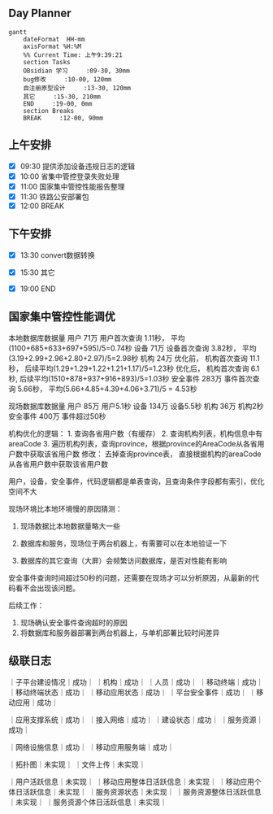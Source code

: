 ## Day Planner
```mermaid
gantt
    dateFormat  HH-mm
    axisFormat %H:%M
    %% Current Time: 上午9:39:21
    section Tasks
    OBsidian 学习     :09-30, 30mm
    bug修改     :10-00, 120mm
    自注册原型设计     :13-30, 120mm
    其它     :15-30, 210mm
    END     :19-00, 0mm
    section Breaks
    BREAK     :12-00, 90mm
```

## 上午安排
- [x] 09:30 提供添加设备违规日志的逻辑
- [x] 10:00 省集中管控登录失败处理
- [x] 11:00 国家集中管控性能报告整理
- [x] 11:30 铁路公安部署包
- [x] 12:00 BREAK

## 下午安排
- [x] 13:30 convert数据转换
- [x] 15:30 其它
- [x] 19:00 END


## 国家集中管控性能调优
本地数据库数据量
用户 71万             用户首次查询  1.11秒，      平均(1100+685+633+697+595)/5=0.74秒
设备 71万             设备首次查询  3.82秒，    平均(3.19+2.99+2.96+2.80+2.97)/5=2.98秒
机构 24万            优化前， 机构首次查询  11.1秒， 后续平均(1.29+1.29+1.22+1.21+1.17)/5=1.23秒
                             优化后， 机构首次查询  6.1秒,    后续平均(1510+878+937+916+893)/5=1.03秒
安全事件 283万  事件首次查询 5.66秒，      平均(5.66+4.85+4.39+4.06+3.71)/5 = 4.53秒

现场数据库数据量
用户 85万             用户5.1秒
设备 134万           设备5.5秒
机构 36万            机构2秒
安全事件 400万  事件超过50秒

机构优化的逻辑： 
	1. 查询各省用户数（有缓存）
	2. 查询机构列表，机构信息中有areaCode
	3. 遍历机构列表，查询province，根据province的AreaCode从各省用户数中获取该省用户数
修改： 去掉查询province表， 直接根据机构的areaCode从各省用户数中获取该省用户数

用户，设备，安全事件，代码逻辑都是单表查询，且查询条件字段都有索引，优化空间不大

现场环境比本地环境慢的原因猜测：
1. 现场数据比本地数据量略大一些
2. 数据库和服务，现场位于两台机器上，有需要可以在本地验证一下

1. 数据库的其它查询（大屏）会频繁访问数据库，是否对性能有影响

安全事件查询时间超过50秒的问题，还需要在现场才可以分析原因，从最新的代码看不会出现该问题。 

后续工作：
1. 现场确认安全事件查询超时的原因
2. 将数据库和服务器部署到两台机器上，与单机部署比较时间差异



## 级联日志

｜子平台建设情况｜成功｜
｜机构｜成功｜
｜人员｜成功｜
｜移动终端｜成功｜
｜移动终端状态｜成功｜
｜移动应用状态｜成功｜
｜平台安全事件｜成功｜
｜移动应用｜成功｜

｜应用支撑系统｜成功｜
｜接入网络｜成功｜
｜建设状态｜成功｜
｜服务资源｜成功｜

｜网络设施信息｜成功｜
｜移动应用服务端｜成功｜

｜拓扑图｜未实现｜
｜文件上传｜未实现｜

｜用户活跃信息｜未实现｜
｜移动应用整体日活跃信息｜未实现｜
｜移动应用个体日活跃信息｜未实现｜
｜服务资源状态｜未实现｜
｜服务资源整体日活跃信息｜未实现｜
｜服务资源个体日活跃信息｜未实现｜




